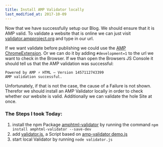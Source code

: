 ```yaml
---
title: Install AMP Validator locally
last_modified_at: 2017-10-09
---
```


Now that we have successfully setup our Blog. 
We should ensure that it is AMP valid.
To validate a website that is online we can just visit 
[validator.ampproject.org](https://validator.ampproject.org/) and type in our url. 

If we want validate before publishing we could use the [AMP ChromeExtension](https://chrome.google.com/webstore/detail/amp-validator/nmoffdblmcmgeicmolmhobpoocbbmknc). 
Or we can do it by adding `#development=1` to the url we want to check in the Browser. 
If we than open the Browsers JS Console it should tell us that the AMP validation was successful:

```
Powered by AMP ⚡ HTML – Version 1457112743399
AMP validation successful.
```

Unfortunately, if that is not the case, the cause of a Failure is not shown. 
Therefor we should install an AMP Validator locally 
in order to check whether our website is valid.
Additionally we can validate the hole Site at once.

### The Steps I took Today:
1. install the npm Package [amphtml-validator](https://www.npmjs.com/package/amphtml-validator) 
by running the command `npm install amphtml-validator --save-dev`
2. add [validator.js](/validator.js), a Script based on [amp-validator demo.js](https://github.com/ampproject/amphtml/blob/master/validator/nodejs/README.md)
3. start local Validator by running `node validator.js`